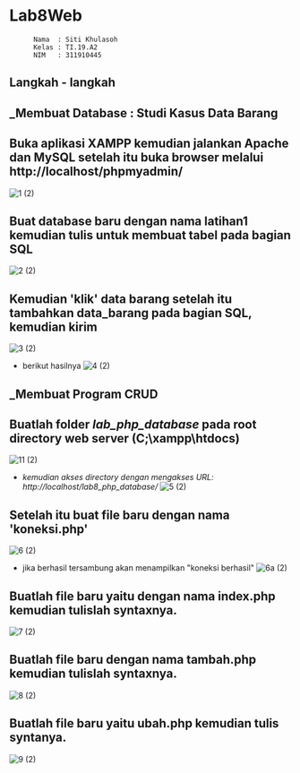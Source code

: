 # Lab8Web

          Nama  : Siti Khulasoh
          Kelas : TI.19.A2
          NIM   : 311910445
          
## Langkah - langkah

## _Membuat Database : Studi Kasus Data Barang

## Buka aplikasi XAMPP kemudian jalankan  Apache dan MySQL setelah itu buka browser melalui http://localhost/phpmyadmin/
![1 (2)](https://user-images.githubusercontent.com/56240533/120340176-f6fb5100-c31f-11eb-811b-2cea0895e69f.png)

## Buat database baru dengan nama latihan1 kemudian tulis untuk membuat tabel pada bagian SQL 
![2 (2)](https://user-images.githubusercontent.com/56240533/120340909-9f111a00-c320-11eb-86c2-564c338174cf.png)

## Kemudian 'klik' data barang setelah itu tambahkan data_barang  pada bagian SQL, kemudian kirim
![3 (2)](https://user-images.githubusercontent.com/56240533/120342373-ef3cac00-c321-11eb-882c-ea63b7a6f11a.png)
- berikut hasilnya
![4 (2)](https://user-images.githubusercontent.com/56240533/120342594-21e6a480-c322-11eb-9f98-154401d97c86.png)

## _Membuat Program CRUD

## Buatlah folder *lab_php_database* pada root directory web server (C;\xampp\htdocs)
![11 (2)](https://user-images.githubusercontent.com/56240533/120345919-1c3e8e00-c325-11eb-954e-1d235f6ba2a5.png)

- _kemudian akses directory dengan mengakses URL: http://localhost/lab8_php_database/_
![5 (2)](https://user-images.githubusercontent.com/56240533/120347482-84da3a80-c326-11eb-9cac-ebdafe462327.png)

## Setelah itu buat file baru dengan nama 'koneksi.php' 
![6 (2)](https://user-images.githubusercontent.com/56240533/120347851-d5ea2e80-c326-11eb-9e71-9eef2a085aa9.png)
- jika berhasil tersambung akan menampilkan "koneksi berhasil"
![6a (2)](https://user-images.githubusercontent.com/56240533/120347996-f6b28400-c326-11eb-95ad-fcac5f71bf92.png)

## Buatlah file baru yaitu dengan nama index.php kemudian tulislah syntaxnya. 
![7 (2)](https://user-images.githubusercontent.com/56240533/120348228-30838a80-c327-11eb-9bce-564bee1bcb44.png)

## Buatlah file baru dengan nama tambah.php kemudian tulislah syntaxnya.
![8 (2)](https://user-images.githubusercontent.com/56240533/120348463-688acd80-c327-11eb-9d85-137f3532fd53.png)

## Buatlah file baru yaitu ubah.php kemudian tulis syntanya.
![9 (2)](https://user-images.githubusercontent.com/56240533/120348691-98d26c00-c327-11eb-9037-1bd69a4f991c.png)



